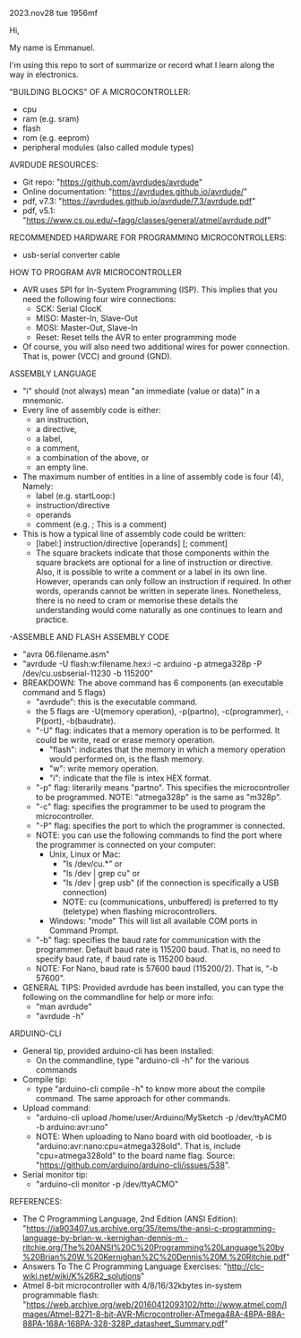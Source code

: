 2023.nov28 tue 1956mf

Hi,

My name is Emmanuel.

I'm using this repo to sort of summarize or record what I learn along the way in electronics.

"BUILDING BLOCKS" OF A MICROCONTROLLER:
- cpu
- ram (e.g. sram)
- flash
- rom (e.g. eeprom)
- peripheral modules (also called module types)

AVRDUDE RESOURCES:
- Git repo: "https://github.com/avrdudes/avrdude"
- Online documentation: "https://avrdudes.github.io/avrdude/"
- pdf, v7.3: "https://avrdudes.github.io/avrdude/7.3/avrdude.pdf"
- pdf, v5.1:  "https://www.cs.ou.edu/~fagg/classes/general/atmel/avrdude.pdf"

RECOMMENDED HARDWARE FOR PROGRAMMING MICROCONTROLLERS:
- usb-serial converter cable

HOW TO PROGRAM AVR MICROCONTROLLER
- AVR uses SPI for In-System Programming (ISP). This implies that you need the following four wire connections:
  - SCK: Serial ClocK
  - MISO: Master-In, Slave-Out
  - MOSI: Master-Out, Slave-In
  - Reset: Reset tells the AVR to enter programming mode
- Of course, you will also need two additional wires for power connection. That is, power (VCC) and ground (GND).

ASSEMBLY LANGUAGE
- "i" should (not always) mean "an immediate (value or data)" in a mnemonic.
- Every line of assembly code is either:
  - an instruction,
  - a directive,
  - a label,
  - a comment,
  - a combination of the above, or
  - an empty line.
- The maximum number of entities in a line of assembly code is four (4), Namely:
  - label (e.g. startLoop:)
  - instruction/directive
  - operands
  - comment  (e.g. ; This is a comment)
- This is how a typical line of assembly code could be written:
  - [label:] instruction/directive [operands] [; comment]
  - The square brackets indicate that those components within the square brackets are optional for a line of instruction or directive. Also, it is possible to write a comment or a label in its own line. However, operands can only follow an instruction if required. In other words, operands cannot be written in seperate lines. Nonetheless, there is no need to cram or memorise these details the understanding would come naturally as one continues to learn and practice.

-ASSEMBLE AND FLASH ASSEMBLY CODE
- "avra 06.filename.asm"
- "avrdude -U flash:w:filename.hex:i -c arduino -p atmega328p -P /dev/cu.usbserial-11230 -b 115200"
- BREAKDOWN: The above command has 6 components (an executable command and 5 flags)
  - "avrdude": this is the executable command.
  - the 5 flags are -U(memory operation), -p(partno), -c(programmer), -P(port), -b(baudrate).
  - "-U" flag: indicates that a memory operation is to be performed. It could be write, read or erase memory operation.
     - "flash": indicates that the memory in which a memory operation would performed on, is the flash memory.
     - "w": write memory operation.
     - "i": indicate that the file is intex HEX format.
  - "-p" flag: literarily means "partno". This specifies the microcontroller to be programmed. NOTE: "atmega328p" is the same as "m328p".
  - "-c" flag: specifies the programmer to be used to program the microcontroller.
  - "-P" flag: specifies the port to which the programmer is connected.
  - NOTE: you can use the following commands to find the port where the programmer is connected on your computer:
    - Unix, Linux or Mac:
      - "ls /dev/cu.*" or
      - "ls /dev | grep cu" or
      - "ls /dev | grep usb" (if the connection is specifically a USB connection)
      - NOTE: cu (communications, unbuffered) is preferred to tty (teletype) when flashing microcontrollers.
    - Windows: "mode" This will list all available COM ports in Command Prompt.
  - "-b" flag: specifies the baud rate for communication with the programmer. Default baud rate is 115200 baud. That is, no need to specify baud rate, if baud rate is 115200 baud.
  - NOTE: For Nano, baud rate is 57600 baud (115200/2). That is, "-b 57600".
- GENERAL TIPS: Provided avrdude has been installed, you can type the following on the commandline for help or more info:
  - "man avrdude"
  - "avrdude -h"

 ARDUINO-CLI
- General tip, provided arduino-cli has been installed:
  - On the commandline, type "arduino-cli -h" for the various commands
- Compile tip:
  - type "arduino-cli compile -h" to know more about the compile command. The same approach for other commands.
- Upload command:
  - "arduino-cli upload /home/user/Arduino/MySketch -p /dev/ttyACM0 -b arduino:avr:uno"
  - NOTE: When uploading to Nano board with old bootloader, -b is "arduino:avr:nano:cpu=atmega328old". That is, include "cpu=atmega328old" to the board name flag. Source: "https://github.com/arduino/arduino-cli/issues/538".
- Serial monitor tip:
  - "arduino-cli monitor -p /dev/ttyACMO"

REFERENCES:
- The C Programming Language, 2nd Edition (ANSI Edition): "https://ia903407.us.archive.org/35/items/the-ansi-c-programming-language-by-brian-w.-kernighan-dennis-m.-ritchie.org/The%20ANSI%20C%20Programming%20Language%20by%20Brian%20W.%20Kernighan%2C%20Dennis%20M.%20Ritchie.pdf"
- Answers To The C Programming Language Exercises: "http://clc-wiki.net/wiki/K%26R2_solutions"
- Atmel 8-bit microcontroller with 4/8/16/32kbytes in-system programmable flash: "https://web.archive.org/web/20160412093102/http://www.atmel.com/Images/Atmel-8271-8-bit-AVR-Microcontroller-ATmega48A-48PA-88A-88PA-168A-168PA-328-328P_datasheet_Summary.pdf"
